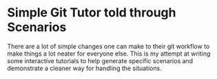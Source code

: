 # Simple Git Tutor told through Scenarios

There are a lot of simple changes one can make to their git workflow to make
things a lot neater for everyone else. This is my attempt at writing some
interactive tutorials to help generate specific scenarios and demonstrate a
cleaner way for handling the situations.
